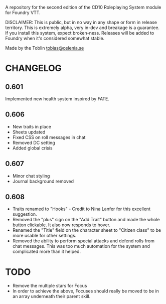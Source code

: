 A repository for the second edition of the CD10 Roleplaying System module for Foundry VTT.

DISCLAIMER:
This is public, but in no way in any shape or form in release territory. This is extremely alpha, very in-dev and breakage is a guarantee. If you install this system, expect broken-ness. Releases will be added to Foundry when it's considered somewhat stable.

Made by the Toblin
tobias@celenia.se

# CHANGELOG 
## 0.601
Implemented new health system inspired by FATE.

## 0.606
- New traits in place
- Sheets updated
- Fixed CSS on roll messages in chat
- Removed DC setting
- Added global crisis

## 0.607
- Minor chat styling
- Journal background removed

## 0.608
- Traits renamed to "Hooks" - Credit to Nina Lanfer for this excellent suggestion.
- Removed the "plus" sign on the "Add Trait" button and made the whole button clickable. It also now responds to hover.
- Renamed the "Title" field on the character sheet to "Citizen class" to be more usable for other settings.
- Removed the ability to perform special attacks and defend rolls from chat messages.  This was too much automation for the system and complicated more than it helped.

# TODO

- Remove the multiple stars for Focus
- In order to achieve the above, Focuses should really be moved to be in an array underneath their parent skill.